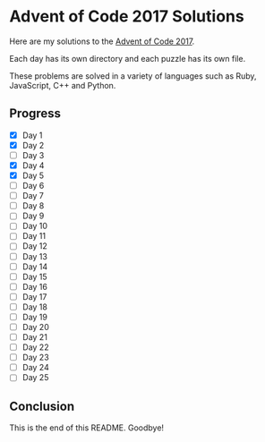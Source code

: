 # Advent of Code 2017 Solutions 

Here are my solutions to the [Advent of Code 2017](http://adventofcode.com/).

Each day has its own directory and each puzzle has its own file.

These problems are solved in a variety of languages such as Ruby, JavaScript, C++ and Python.

## Progress

- [x] Day 1
- [x] Day 2
- [ ] Day 3
- [x] Day 4
- [x] Day 5
- [ ] Day 6
- [ ] Day 7
- [ ] Day 8
- [ ] Day 9
- [ ] Day 10
- [ ] Day 11
- [ ] Day 12
- [ ] Day 13
- [ ] Day 14
- [ ] Day 15
- [ ] Day 16
- [ ] Day 17
- [ ] Day 18
- [ ] Day 19
- [ ] Day 20
- [ ] Day 21
- [ ] Day 22
- [ ] Day 23
- [ ] Day 24
- [ ] Day 25

## Conclusion 

This is the end of this README. Goodbye!
